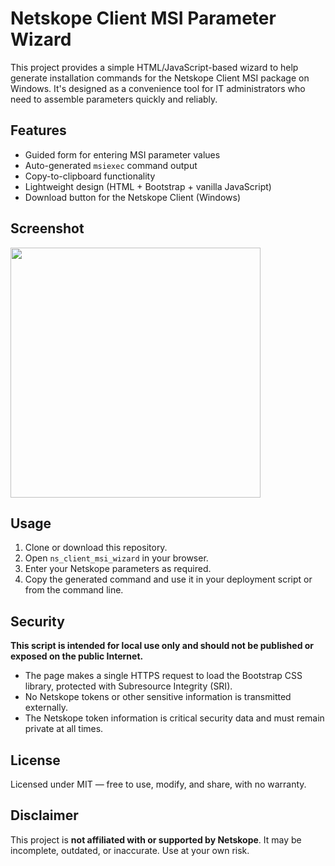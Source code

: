 # Netskope Client MSI Parameter Wizard

This project provides a simple HTML/JavaScript-based wizard to help generate installation commands for the Netskope Client MSI package on Windows. It's designed as a convenience tool for IT administrators who need to assemble parameters quickly and reliably.

## Features
- Guided form for entering MSI parameter values
- Auto-generated `msiexec` command output
- Copy-to-clipboard functionality
- Lightweight design (HTML + Bootstrap + vanilla JavaScript)
- Download button for the Netskope Client (Windows) 

## Screenshot
<img src="./Netskope_Client_MSI_Wizard_Demo.gif" width="400">

## Usage
1. Clone or download this repository.
2. Open `ns_client_msi_wizard` in your browser.
3. Enter your Netskope parameters as required.
4. Copy the generated command and use it in your deployment script or from the command line.

## Security
**This script is intended for local use only and should not be published or exposed on the public Internet.**

- The page makes a single HTTPS request to load the Bootstrap CSS library, protected with Subresource Integrity (SRI).
- No Netskope tokens or other sensitive information is transmitted externally.
- The Netskope token information is critical security data and must remain private at all times.

## License
Licensed under MIT — free to use, modify, and share, with no warranty.

## Disclaimer
This project is **not affiliated with or supported by Netskope**. It may be incomplete, outdated, or inaccurate. Use at your own risk.
